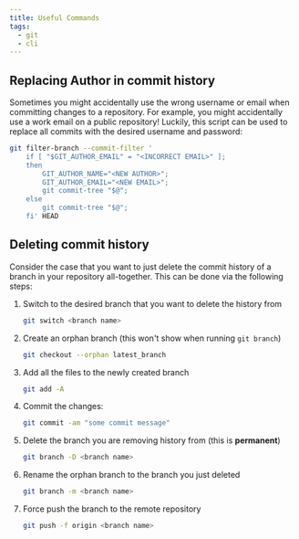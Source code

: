 ```yaml
---
title: Useful Commands
tags:
  - git
  - cli
---
```

## Replacing Author in commit history

Sometimes you might accidentally use the wrong username or email when committing changes to a repository. For example, you might accidentally use a work email on a public repository!
Luckily, this script can be used to replace all commits with the desired username and password:

```bash
git filter-branch --commit-filter '
	if [ "$GIT_AUTHOR_EMAIL" = "<INCORRECT EMAIL>" ];
	then
		GIT_AUTHOR_NAME="<NEW AUTHOR>";
		GIT_AUTHOR_EMAIL="<NEW EMAIL>";
		git commit-tree "$@";
	else
		git commit-tree "$@";
	fi' HEAD
```

## Deleting commit history
Consider the case that you want to just delete the commit history of a branch in your repository all-together. This can be done via the following steps:

1. Switch to the desired branch that you want to delete the history from
	```bash
	git switch <branch name>
	```
2. Create an orphan branch (this won't show when running `git branch`)
	```bash
	git checkout --orphan latest_branch
	```
3. Add all the files to the newly created branch
	```bash
	git add -A
	```
4. Commit the changes:
	```bash
	git commit -am "some commit message"
	```
5. Delete the branch you are removing history from (this is **permanent**)
	```bash
	git branch -D <branch name>
	```
6. Rename the orphan branch to the branch you just deleted
	```bash
	git branch -m <branch name>
	```
7. Force push the branch to the remote repository
	```bash
	git push -f origin <branch name>
	```